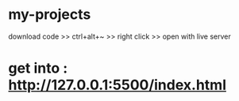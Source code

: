 # my-projects

download code >> ctrl+alt+~  >> right click >> open with live server
# get into : http://127.0.0.1:5500/index.html 
